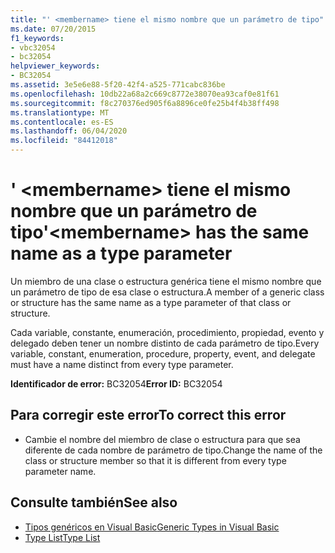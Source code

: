 ```yaml
---
title: "' <membername> tiene el mismo nombre que un parámetro de tipo"
ms.date: 07/20/2015
f1_keywords:
- vbc32054
- bc32054
helpviewer_keywords:
- BC32054
ms.assetid: 3e5e6e88-5f20-42f4-a525-771cabc836be
ms.openlocfilehash: 10db22a68a2c669c8772e38070ea93caf0e81f61
ms.sourcegitcommit: f8c270376ed905f6a8896ce0fe25b4f4b38ff498
ms.translationtype: MT
ms.contentlocale: es-ES
ms.lasthandoff: 06/04/2020
ms.locfileid: "84412018"
---
```

# <a name="membername-has-the-same-name-as-a-type-parameter"></a><span data-ttu-id="17dcc-102">' \<membername> tiene el mismo nombre que un parámetro de tipo</span><span class="sxs-lookup"><span data-stu-id="17dcc-102">'\<membername> has the same name as a type parameter</span></span>
<span data-ttu-id="17dcc-103">Un miembro de una clase o estructura genérica tiene el mismo nombre que un parámetro de tipo de esa clase o estructura.</span><span class="sxs-lookup"><span data-stu-id="17dcc-103">A member of a generic class or structure has the same name as a type parameter of that class or structure.</span></span>  
  
 <span data-ttu-id="17dcc-104">Cada variable, constante, enumeración, procedimiento, propiedad, evento y delegado deben tener un nombre distinto de cada parámetro de tipo.</span><span class="sxs-lookup"><span data-stu-id="17dcc-104">Every variable, constant, enumeration, procedure, property, event, and delegate must have a name distinct from every type parameter.</span></span>  
  
 <span data-ttu-id="17dcc-105">**Identificador de error:** BC32054</span><span class="sxs-lookup"><span data-stu-id="17dcc-105">**Error ID:** BC32054</span></span>  
  
## <a name="to-correct-this-error"></a><span data-ttu-id="17dcc-106">Para corregir este error</span><span class="sxs-lookup"><span data-stu-id="17dcc-106">To correct this error</span></span>  
  
- <span data-ttu-id="17dcc-107">Cambie el nombre del miembro de clase o estructura para que sea diferente de cada nombre de parámetro de tipo.</span><span class="sxs-lookup"><span data-stu-id="17dcc-107">Change the name of the class or structure member so that it is different from every type parameter name.</span></span>  
  
## <a name="see-also"></a><span data-ttu-id="17dcc-108">Consulte también</span><span class="sxs-lookup"><span data-stu-id="17dcc-108">See also</span></span>

- [<span data-ttu-id="17dcc-109">Tipos genéricos en Visual Basic</span><span class="sxs-lookup"><span data-stu-id="17dcc-109">Generic Types in Visual Basic</span></span>](../programming-guide/language-features/data-types/generic-types.md)
- [<span data-ttu-id="17dcc-110">Type List</span><span class="sxs-lookup"><span data-stu-id="17dcc-110">Type List</span></span>](../language-reference/statements/type-list.md)

